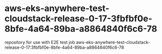 # aws-eks-anywhere-test-cloudstack-release-0-17-3fbfbf0e-8bfe-4a64-89ba-a8864840f6c6-78
repository for use with E2E test job aws-eks-anywhere-test-cloudstack-release-0-17:3fbfbf0e-8bfe-4a64-89ba-a8864840f6c6-78
